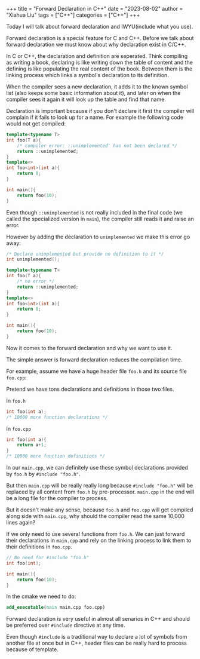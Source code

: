 +++
title = "Forward Declaration in C++"
date = "2023-08-02"
author = "Xiahua Liu"
tags = ["C++"]
categories = ["C++"]
+++

Today I will talk about forward declaration and IWYU(include what you use).

Forward declaration is a special feature for C and C++. Before we talk about forward declaration we must know about why declaration exist in C/C++.

In C or C++, the declaration and definition are seperated. Think compiling as writing a book, declaring is like writing down the table of content and the defining is like populating the real content of the book. Between them is the linking process which links a symbol's declaration to its definition.

When the compiler sees a new declaration, it adds it to the known symbol list (also keeps some basic information about it), and later on when the compiler sees it again it will look up the table and find that name.

Declaration is important because if you don't declare it first the compiler will complain if it fails to look up for a name. For example the following code would not get compiled:

```cpp
template<typename T>
int foo(T a){
    /* compiler error: ::unimplemented' has not been declared */
    return ::unimplemented;
}
template<>
int foo<int>(int a){
    return 0;
}

int main(){
    return foo(10);
}
```

Even though `::unimplemented` is not really included in the final code (we called the specialized version in `main`), the compiler still reads it and raise an error.

However by adding the declaration to `unimplemented` we make this error go away:

```cpp
/* Declare unimplemented but provide no definition to it */
int unimplemented();

template<typename T>
int foo(T a){
    /* no error */
    return ::unimplemented;
}
template<>
int foo<int>(int a){
    return 0;
}

int main(){
    return foo(10);
}
```

Now it comes to the forward declaration and why we want to use it.

The simple answer is forward declaration reduces the compilation time. 

For example, assume we have a huge header file `foo.h` and its source file `foo.cpp`:

Pretend we have tons declarations and definitions in those two files.

In `foo.h`
```cpp
int foo(int a);
/* 10000 more function declarations */
```

In `foo.cpp`
```cpp
int foo(int a){
    return a+1;
}
/* 10000 more function definitions */
```

In our `main.cpp`, we can definitely use these symbol declarations provided by `foo.h` by `#include "foo.h"`.

But then `main.cpp` will be really really long because `#include "foo.h"` will be replaced by all content from `foo.h` by pre-processor. `main.cpp` in the end will be a long file for the compiler to process.

But it doesn't make any sense, because `foo.h` and `foo.cpp` will get compiled along side with `main.cpp`, why should the compiler read the same 10,000 lines again?

If we only need to use several functions from `foo.h`. We can just forward their declarations in `main.cpp` and rely on the linking process to link them to their definitions in `foo.cpp`.

```cpp
// No need for #include "foo.h"
int foo(int);

int main(){
    return foo(10);
}
```

In the cmake we need to do:

```cmake
add_executable(main main.cpp foo.cpp)
```

Forward declaration is very useful in almost all senarios in C++ and should be preferred over `#include` directive at any time.

Even though `#include` is a traditional way to declare a lot of symbols from another file at once but in C++, header files can be really hard to process because of template.